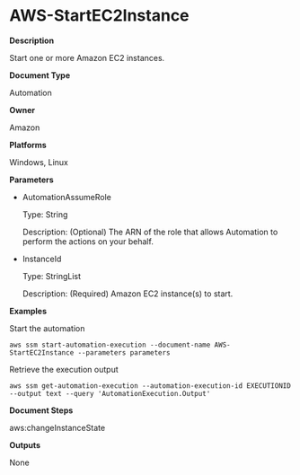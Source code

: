 # AWS\-StartEC2Instance<a name="automation-aws-startec2instance"></a>

**Description**

Start one or more Amazon EC2 instances\.

**Document Type**

Automation

**Owner**

Amazon

**Platforms**

Windows, Linux

**Parameters**
+ AutomationAssumeRole

  Type: String

  Description: \(Optional\) The ARN of the role that allows Automation to perform the actions on your behalf\.
+ InstanceId

  Type: StringList

  Description: \(Required\) Amazon EC2 instance\(s\) to start\.

**Examples**

Start the automation

```
aws ssm start-automation-execution --document-name AWS-StartEC2Instance --parameters parameters
```

Retrieve the execution output

```
aws ssm get-automation-execution --automation-execution-id EXECUTIONID --output text --query 'AutomationExecution.Output'
```

**Document Steps**

aws:changeInstanceState

**Outputs**

None